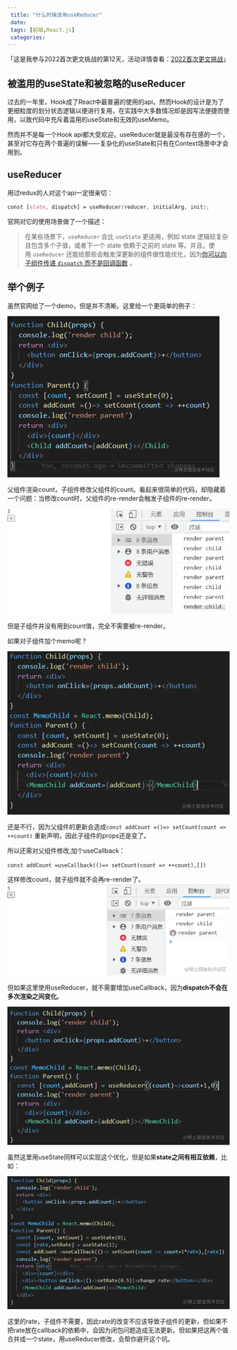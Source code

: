 ```yaml
---
 title: "什么时候该用useReducer"
 date: 
 tags: [前端,React.js]
 categories: 
---
```


「这是我参与2022首次更文挑战的第12天，活动详情查看：[2022首次更文挑战](https://juejin.cn/post/7052884569032392740 "https://juejin.cn/post/7052884569032392740")」

被滥用的useState和被忽略的useReducer
---------------------------

过去的一年里，Hook成了React中最普遍的使用的api。然而Hook的设计是为了更细粒度的划分状态逻辑以便进行复用，在实践中大多数情况却是因写法便捷而使用，以致代码中充斥着滥用的useState和无效的useMemo。

然而并不是每一个Hook api都大受欢迎，useReducer就是最没有存在感的一个，甚至对它存在两个普遍的误解——复杂化的useState和只有在Context场景中才会用到。

useReducer
----------

用过redux的人对这个api一定很亲切：

```scss
const [state, dispatch] = useReducer(reducer, initialArg, init);
```

官网对它的使用场景做了一个描述：

> 在某些场景下，`useReducer` 会比 `useState` 更适用，例如 state 逻辑较复杂且包含多个子值，或者下一个 state 依赖于之前的 state 等。并且，使用 `useReducer` 还能给那些会触发深更新的组件做性能优化，因为[你可以向子组件传递 `dispatch` 而不是回调函数](https://zh-hans.reactjs.org%2Fdocs%2Fhooks-faq.html%23how-to-avoid-passing-callbacks-down "https://zh-hans.reactjs.org/docs/hooks-faq.html#how-to-avoid-passing-callbacks-down") 。

举个例子
----

虽然官网给了一个demo，但是并不清晰。这里给一个更简单的例子：

![9ad5fec8f58215de6fa8b60549e7d3c.png](../imgs/a03b864b3bed427592c6c363019b0943.png)

父组件渲染count，子组件修改父组件的count。看起来很简单的代码，却隐藏着一个问题：当修改count时，父组件的re-render会触发子组件的re-render。

![a115567ee75f1e83a36e12d8ef0101c.png](../imgs/1324acbb236147538ee6038c283548cf.png)

但是子组件并没有用到count值，完全不需要被re-render。

如果对子组件加个memo呢？

![79899ee31cdf3bcbca225b7a4aea29f.png](../imgs/2435791a1fdd44a4ad5778657f7ebb08.png)

还是不行，因为父组件的更新会造成`const addCount =()=> setCount(count => ++count)` 重新声明，因此子组件的props还是变了。

所以还需对父组件修改,加个useCallback：

`const addCount =useCallback(()=> setCount(count => ++count),[])`

这样修改count，就子组件就不会再re-render了。 ![aa3156d5534e18450ab6c99ebe6936c.png](../imgs/f849f6db6f584dc6b27307ae1f738aa5.png)

但如果这里使用useReducer，就不需要增加useCallback，因为**dispatch不会在多次渲染之间变化**。

![cdba3f553ad659b0bcd5bb49bfe9db5.png](../imgs/ca7ca0ea83704218b251c1d867dfc2fd.png)

虽然这里用useState同样可以实现这个优化，但是如果**state之间有相互依赖**，比如：

![475938760120dd63a1cfdefbc2fbb36.png](../imgs/f0768686252f4a8589a36b0f587ee340.png)

这里的rate，子组件不需要，因此rate的改变不应该导致子组件的更新，但如果不把rate放在callback的依赖中，会因为闭包问题造成无法更新。但如果把这两个值合并成一个state，用useReducer修改，会帮你避开这个坑。
